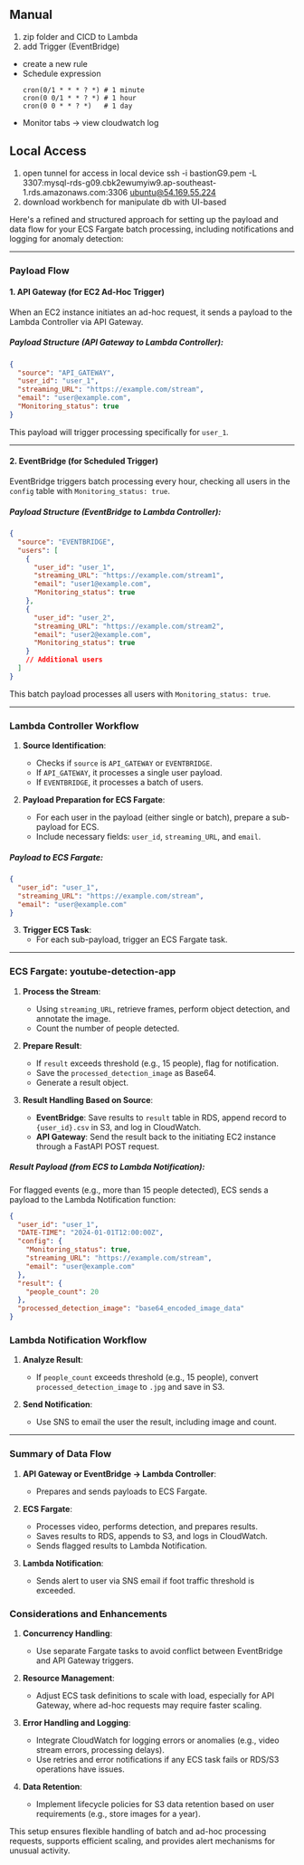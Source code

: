 ## Manual
1. zip folder and CICD to Lambda
2. add Trigger (EventBridge)
- create a new rule
- Schedule expression
    ```
    cron(0/1 * * * ? *) # 1 minute
    cron(0 0/1 * * ? *) # 1 hour
    cron(0 0 * * ? *)   # 1 day
    ```
- Monitor tabs -> view cloudwatch log

## Local Access
1. open tunnel for access in local device
ssh -i bastionG9.pem -L 3307:mysql-rds-g09.cbk2ewumyiw9.ap-southeast-1.rds.amazonaws.com:3306 ubuntu@54.169.55.224
2. download workbench for manipulate db with UI-based

Here's a refined and structured approach for setting up the payload and data flow for your ECS Fargate batch processing, including notifications and logging for anomaly detection:


---

### Payload Flow

#### 1. API Gateway (for EC2 Ad-Hoc Trigger)
When an EC2 instance initiates an ad-hoc request, it sends a payload to the Lambda Controller via API Gateway.

##### Payload Structure (API Gateway to Lambda Controller):
```json
{
  "source": "API_GATEWAY",
  "user_id": "user_1",
  "streaming_URL": "https://example.com/stream",
  "email": "user@example.com",
  "Monitoring_status": true
}
```

This payload will trigger processing specifically for `user_1`.

---

#### 2. EventBridge (for Scheduled Trigger)
EventBridge triggers batch processing every hour, checking all users in the `config` table with `Monitoring_status: true`.

##### Payload Structure (EventBridge to Lambda Controller):
```json
{
  "source": "EVENTBRIDGE",
  "users": [
    {
      "user_id": "user_1",
      "streaming_URL": "https://example.com/stream1",
      "email": "user1@example.com",
      "Monitoring_status": true
    },
    {
      "user_id": "user_2",
      "streaming_URL": "https://example.com/stream2",
      "email": "user2@example.com",
      "Monitoring_status": true
    }
    // Additional users
  ]
}
```

This batch payload processes all users with `Monitoring_status: true`.

---

### Lambda Controller Workflow

1. **Source Identification**:
   - Checks if `source` is `API_GATEWAY` or `EVENTBRIDGE`.
   - If `API_GATEWAY`, it processes a single user payload.
   - If `EVENTBRIDGE`, it processes a batch of users.

2. **Payload Preparation for ECS Fargate**:
   - For each user in the payload (either single or batch), prepare a sub-payload for ECS.
   - Include necessary fields: `user_id`, `streaming_URL`, and `email`.

##### Payload to ECS Fargate:
```json
{
  "user_id": "user_1",
  "streaming_URL": "https://example.com/stream",
  "email": "user@example.com"
}
```

3. **Trigger ECS Task**:
   - For each sub-payload, trigger an ECS Fargate task.

---

### ECS Fargate: youtube-detection-app

1. **Process the Stream**:
   - Using `streaming_URL`, retrieve frames, perform object detection, and annotate the image.
   - Count the number of people detected.

2. **Prepare Result**:
   - If `result` exceeds threshold (e.g., 15 people), flag for notification.
   - Save the `processed_detection_image` as Base64.
   - Generate a result object.

3. **Result Handling Based on Source**:
   - **EventBridge**: Save results to `result` table in RDS, append record to `{user_id}.csv` in S3, and log in CloudWatch.
   - **API Gateway**: Send the result back to the initiating EC2 instance through a FastAPI POST request.

##### Result Payload (from ECS to Lambda Notification):
For flagged events (e.g., more than 15 people detected), ECS sends a payload to the Lambda Notification function:
```json
{
  "user_id": "user_1",
  "DATE-TIME": "2024-01-01T12:00:00Z",
  "config": {
    "Monitoring_status": true,
    "streaming_URL": "https://example.com/stream",
    "email": "user@example.com"
  },
  "result": {
    "people_count": 20
  },
  "processed_detection_image": "base64_encoded_image_data"
}
```

### Lambda Notification Workflow

1. **Analyze Result**:
   - If `people_count` exceeds threshold (e.g., 15 people), convert `processed_detection_image` to `.jpg` and save in S3.

2. **Send Notification**:
   - Use SNS to email the user the result, including image and count.

---

### Summary of Data Flow

1. **API Gateway or EventBridge → Lambda Controller**:
   - Prepares and sends payloads to ECS Fargate.

2. **ECS Fargate**:
   - Processes video, performs detection, and prepares results.
   - Saves results to RDS, appends to S3, and logs in CloudWatch.
   - Sends flagged results to Lambda Notification.

3. **Lambda Notification**:
   - Sends alert to user via SNS email if foot traffic threshold is exceeded.


### Considerations and Enhancements

1. **Concurrency Handling**:
   - Use separate Fargate tasks to avoid conflict between EventBridge and API Gateway triggers.

2. **Resource Management**:
   - Adjust ECS task definitions to scale with load, especially for API Gateway, where ad-hoc requests may require faster scaling.

3. **Error Handling and Logging**:
   - Integrate CloudWatch for logging errors or anomalies (e.g., video stream errors, processing delays).
   - Use retries and error notifications if any ECS task fails or RDS/S3 operations have issues.

4. **Data Retention**:
   - Implement lifecycle policies for S3 data retention based on user requirements (e.g., store images for a year).

This setup ensures flexible handling of batch and ad-hoc processing requests, supports efficient scaling, and provides alert mechanisms for unusual activity.